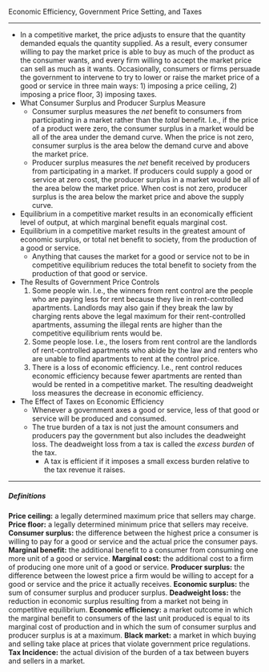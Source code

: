 Economic Efficiency, Government Price Setting, and Taxes
___
- In a competitive market, the price adjusts to ensure that the quantity demanded equals the quantity supplied. As a result, every consumer willing to pay the market price is able to buy as much of the product as the consumer wants, and every firm willing to accept the market price can sell as much as it wants. Occasionally, consumers or firms persuade the government to intervene to try to lower or raise the market price of a good or service in three main ways: 1) imposing a price ceiling, 2) imposing a price floor, 3) imposing taxes.
- What Consumer Surplus and Producer Surplus Measure
	- Consumer surplus measures the *net* benefit to consumers from participating in a market rather than the *total* benefit. I.e., if the price of a product were zero, the consumer surplus in a market would be all of the area under the demand curve. When the price is not zero, consumer surplus is the area below the demand curve and above the market price. 
	- Producer surplus measures the *net* benefit received by producers from participating in a market. If producers could supply a good or service at zero cost, the producer surplus in a market would be all of the area below the market price. When cost is not zero, producer surplus is the area below the market price and above the supply curve. 
- Equilibrium in a competitive market results in an economically efficient level of output, at which marginal benefit equals marginal cost. 
- Equilibrium in a competitive market results in the greatest amount of economic surplus, or total net benefit to society, from the production of a good or service.
	- Anything that causes the market for a good or service not to be in competitive equilibrium reduces the total benefit to society from the production of that good or service. 
- The Results of Government Price Controls
	1. Some people win. I.e., the winners from rent control are the people who are paying less for rent because they live in rent-controlled apartments. Landlords may also gain if they break the law by charging rents above the legal maximum for their rent-controlled apartments, assuming the illegal rents are higher than the competitive equilibrium rents would be.
	2. Some people lose. I.e., the losers from rent control are the landlords of rent-controlled apartments who abide by the law and renters who are unable to find apartments to rent at the control price.
	3. There is a loss of economic efficiency. I.e., rent control reduces economic efficiency because fewer apartments are rented than would be rented in a competitive market. The resulting deadweight loss measures the decrease in economic efficiency. 
- The Effect of Taxes on Economic Efficiency
	- Whenever a government axes a good or service, less of that good or service will be produced and consumed. 
	- The true burden of a tax is not just the amount consumers and producers pay the government but also includes the deadweight loss. The deadweight loss from a tax is called the *excess burden* of the tax. 
		- A tax is efficient if it imposes a small excess burden relative to the tax revenue it raises. 
___
##### Definitions

**Price ceiling:** a legally determined maximum price that sellers may charge.
**Price floor:** a legally determined minimum price that sellers may receive. 
**Consumer surplus:** the difference between the highest price a consumer is willing to pay for a good or service and the actual price the consumer pays.
**Marginal benefit:** the additional benefit to a consumer from consuming one more unit of a good or service. 
**Marginal cost:** the additional cost to a firm of producing one more unit of a good or service.
**Producer surplus:** the difference between the lowest price a firm would be willing to accept for a good or service and the price it actually receives.
**Economic surplus:** the sum of consumer surplus and producer surplus.
**Deadweight loss:** the reduction in economic surplus resulting from a market not being in competitive equilibrium.
**Economic efficiency:** a market outcome in which the marginal benefit to consumers of the last unit produced is equal to its marginal cost of production and in which the sum of consumer surplus and producer surplus is at a maximum.
**Black market:** a market in which buying and selling take place at prices that violate government price regulations. 
**Tax Incidence:** the actual division of the burden of a tax between buyers and sellers in a market. 